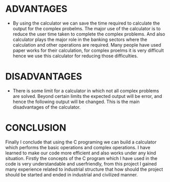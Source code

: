 
# ADVANTAGES

* By using the calculator we can save the time required to calculate the output for the complex probelms. The major use of the calculator is to reduce the user time taken to complete the complex problems. And also calculator plays the major role in the banking sectors where the calculation and other operations are required. Many people have used paper works for their calculation, for complex proelms it is very difficult hence we use this calculator for reducing those difficulties.

# DISADVANTAGES

* There is some limit for a calculator in which not all complex problems are solved. Beyond certain limits the expected output will be error, and hence the following output will be changed. This is the main disadvantages of the calculator.   


# CONCLUSION

Finally I conclude that using the C programing we can build a calculator which performs the basic operations and complex operations. I have learned to make our code more efficient and also works under any kind situation. Firstly the concepts of the C program which I have used in the code is very understandable and userfriendly, from this project I gained many experience related to industrial structure that how should the project should be started and ended in industrial and civilized manner.

